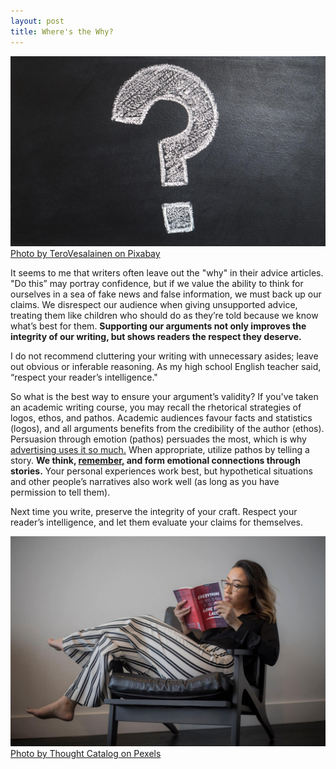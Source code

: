 ```yaml
---
layout: post
title: Where's the Why?
---
```


![A hand-drawn question mark on a chalkboard.](/images/question.jpeg)
[Photo by TeroVesalainen on Pixabay](https://pixabay.com/en/question-mark-why-problem-solution-2123967/)

It seems to me that writers often leave out the "why" in their advice articles. "Do this” may portray confidence, but if we value the ability to think for ourselves in a sea of fake news and false information, we must<!--more--> back up our claims. We disrespect our audience when giving unsupported advice, treating them like children who should do as they’re told because we know what’s best for them. **Supporting our arguments not only improves the integrity of our writing, but shows readers the respect they deserve.**

I do not recommend cluttering your writing with unnecessary asides; leave out obvious or inferable reasoning. As my high school English teacher said, “respect your reader’s intelligence."	

So what is the best way to ensure your argument’s validity? If you've taken an academic writing course, you may recall the rhetorical strategies of logos, ethos, and pathos. Academic audiences favour facts and statistics (logos), and all arguments benefits from the credibility of the author (ethos). Persuasion through emotion (pathos) persuades the most, which is why [advertising uses it so much.](https://www.youtube.com/watch?v=l0eEqeizNCA) When appropriate, utilize pathos by telling a story. **We think, [remember,](https://www.theguardian.com/lifeandstyle/2012/jan/15/story-lines-facts") and form emotional connections through stories.** Your personal experiences work best, but hypothetical situations and other people’s narratives also work well (as long as you have permission to tell them).	

Next time you write, preserve the integrity of your craft. Respect your reader’s intelligence, and let them evaluate your claims for themselves.
	
![A woman thoughfully reading a book.](/images/woman-reading.jpeg)
[Photo by Thought Catalog on Pexels](https://www.pexels.com/photo/women-s-black-long-sleeved-top-white-and-black-striped-pants-reading-book-sitting-on-gray-wooden-framed-padded-armchair-904612/)
